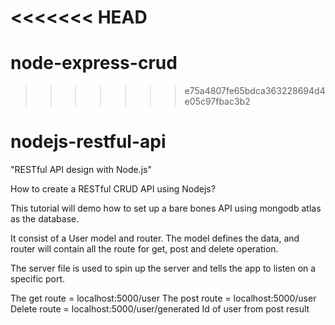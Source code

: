 <<<<<<< HEAD
=======
# node-express-crud
>>>>>>> e75a4807fe65bdca363228694d4e05c97fbac3b2
# nodejs-restful-api
"RESTful API design with Node.js"

How to create a RESTful CRUD API using Nodejs?

This tutorial will demo how to set up a bare bones 
API using mongodb atlas as the database.

It consist of a User model and router. The model
defines the data, and router will contain all 
the route for get, post and delete operation. 


The server file is used to spin up the server and tells the
app to listen on a specific port.

The get route = localhost:5000/user
The post route = localhost:5000/user
Delete route = localhost:5000/user/generated Id of user from post result

